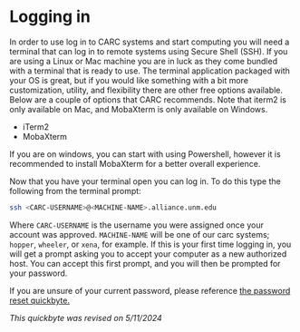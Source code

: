 # Logging in

In order to use log in to CARC systems and start computing you will need a terminal that can log in to remote systems using Secure Shell (SSH). If you are using a Linux or Mac machine you are in luck as they come bundled with a terminal that is ready to use. The terminal application packaged with your OS is great, but if you would like something with a bit more customization, utility, and flexibility there are other free options available. Below are a couple of options that CARC recommends. Note that iterm2 is only available on Mac, and MobaXterm is only available on Windows.


* iTerm2
* MobaXterm


If you are on windows, you can start with using Powershell, however it is recommended to install MobaXterm for a better overall experience.


Now that you have your terminal open you can log in. To do this type the following from the terminal prompt:

```bash
ssh <CARC-USERNAME>@<MACHINE-NAME>.alliance.unm.edu
```

Where `CARC-USERNAME` is the username you were assigned once your account was approved. `MACHINE-NAME` will be one of our carc systems; `hopper`, `wheeler`, or `xena`, for example. If this is your first time logging in, you will get a prompt asking you to accept your computer as a new authorized host. You can accept this first prompt, and you will then be prompted for your password. 

If you are unsure of your current password, please reference [the password reset quickbyte.](password_reset.md)


*This quickbyte was revised on 5/11/2024*
